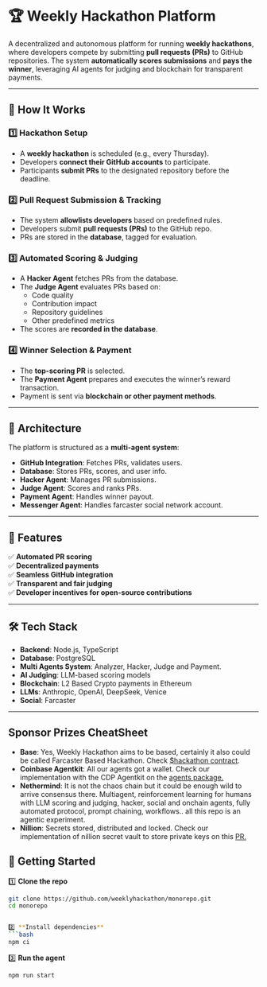 # 🏆 Weekly Hackathon Platform  

A decentralized and autonomous platform for running **weekly hackathons**, where developers compete by submitting **pull requests (PRs)** to GitHub repositories. The system **automatically scores submissions** and **pays the winner**, leveraging AI agents for judging and blockchain for transparent payments.

---

## 🚀 How It Works  

### 1️⃣ **Hackathon Setup**  
- A **weekly hackathon** is scheduled (e.g., every Thursday).  
- Developers **connect their GitHub accounts** to participate.  
- Participants **submit PRs** to the designated repository before the deadline.  

### 2️⃣ **Pull Request Submission & Tracking**  
- The system **allowlists developers** based on predefined rules.  
- Developers submit **pull requests (PRs)** to the GitHub repo.  
- PRs are stored in the **database**, tagged for evaluation.  

### 3️⃣ **Automated Scoring & Judging**  
- A **Hacker Agent** fetches PRs from the database.  
- The **Judge Agent** evaluates PRs based on:  
  - Code quality  
  - Contribution impact  
  - Repository guidelines  
  - Other predefined metrics  
- The scores are **recorded in the database**.  

### 4️⃣ **Winner Selection & Payment**  
- The **top-scoring PR** is selected.  
- The **Payment Agent** prepares and executes the winner’s reward transaction.  
- Payment is sent via **blockchain or other payment methods**.  

---

## 📜 Architecture  

The platform is structured as a **multi-agent system**:  

- **GitHub Integration**: Fetches PRs, validates users.  
- **Database**: Stores PRs, scores, and user info.  
- **Hacker Agent**: Manages PR submissions.  
- **Judge Agent**: Scores and ranks PRs.  
- **Payment Agent**: Handles winner payout.  
- **Messenger Agent**: Handles farcaster social network account.

---

## 🎯 Features  

✅ **Automated PR scoring**  
✅ **Decentralized payments**  
✅ **Seamless GitHub integration**  
✅ **Transparent and fair judging**  
✅ **Developer incentives for open-source contributions**  

---

## 🛠️ Tech Stack  

- **Backend**: Node.js, TypeScript  
- **Database**: PostgreSQL  
- **Multi Agents System**: Analyzer, Hacker, Judge and Payment. 
- **AI Judging**: LLM-based scoring models  
- **Blockchain**: L2 Based Crypto payments in Ethereum 
- **LLMs**: Anthropic, OpenAI, DeepSeek, Venice
- **Social**: Farcaster

---

## Sponsor Prizes CheatSheet

- **Base**: Yes, Weekly Hackathon aims to be based, certainly it also could be called Farcaster Based Hackathon. Check [$hackathon contract](https://basescan.org/token/0x3dF58A5737130FdC180D360dDd3EFBa34e5801cb#code#F1#L1).
- **Coinbase Agentkit**: All our agents got a wallet. Check our implementation with the CDP Agentkit on the [agents package.](https://github.com/weeklyhackathon/monorepo/tree/main/packages/agents)
- **Nethermind**: It is not the chaos chain but it could be enough wild to arrive consensus there. Multiagent, reinforcement learning for humans with LLM scoring and judging, hacker, social and onchain agents, fully automated protocol, prompt chaining, workflows.. all this repo is an agentic experiment.
- **Nillion**: Secrets stored, distributed and locked. Check our implementation of nillion secret vault to store private keys on this [PR.](https://github.com/weeklyhackathon/monorepo/pull/5)


## 📌 Getting Started  

1️⃣ **Clone the repo**  
```bash
git clone https://github.com/weeklyhackathon/monorepo.git
cd monorepo


2️⃣ **Install dependencies**  
```bash
npm ci
```

3️⃣ **Run the agent**  
```bash
npm run start
```
